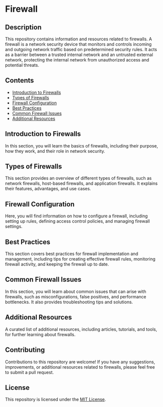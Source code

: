 # Firewall

## Description
This repository contains information and resources related to firewalls. A firewall is a network security device that monitors and controls incoming and outgoing network traffic based on predetermined security rules. It acts as a barrier between a trusted internal network and an untrusted external network, protecting the internal network from unauthorized access and potential threats.

## Contents
- [Introduction to Firewalls](#introduction-to-firewalls)
- [Types of Firewalls](#types-of-firewalls)
- [Firewall Configuration](#firewall-configuration)
- [Best Practices](#best-practices)
- [Common Firewall Issues](#common-firewall-issues)
- [Additional Resources](#additional-resources)

## Introduction to Firewalls
In this section, you will learn the basics of firewalls, including their purpose, how they work, and their role in network security.

## Types of Firewalls
This section provides an overview of different types of firewalls, such as network firewalls, host-based firewalls, and application firewalls. It explains their features, advantages, and use cases.

## Firewall Configuration
Here, you will find information on how to configure a firewall, including setting up rules, defining access control policies, and managing firewall settings.

## Best Practices
This section covers best practices for firewall implementation and management, including tips for creating effective firewall rules, monitoring firewall activity, and keeping the firewall up to date.

## Common Firewall Issues
In this section, you will learn about common issues that can arise with firewalls, such as misconfigurations, false positives, and performance bottlenecks. It also provides troubleshooting tips and solutions.

## Additional Resources
A curated list of additional resources, including articles, tutorials, and tools, for further learning about firewalls.

## Contributing
Contributions to this repository are welcome! If you have any suggestions, improvements, or additional resources related to firewalls, please feel free to submit a pull request.

## License
This repository is licensed under the [MIT License](LICENSE).